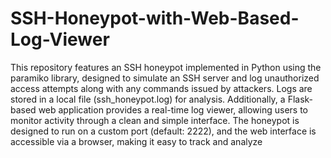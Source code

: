 # SSH-Honeypot-with-Web-Based-Log-Viewer

This repository features an SSH honeypot implemented in Python using the paramiko library, designed to simulate an SSH server and log unauthorized access attempts along with any commands issued by attackers. Logs are stored in a local file (ssh_honeypot.log) for analysis. Additionally, a Flask-based web application provides a real-time log viewer, allowing users to monitor activity through a clean and simple interface. The honeypot is designed to run on a custom port (default: 2222), and the web interface is accessible via a browser, making it easy to track and analyze
